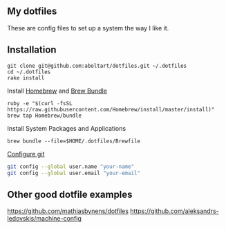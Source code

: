 My dotfiles
-----------

These are config files to set up a system the way I like it.

## Installation

```
git clone git@github.com:aboltart/dotfiles.git ~/.dotfiles
cd ~/.dotfiles
rake install
```

Install [Homebrew](https://github.com/Homebrew/homebrew) and [Brew Bundle](https://github.com/Homebrew/homebrew-bundle)

```
ruby -e "$(curl -fsSL https://raw.githubusercontent.com/Homebrew/install/master/install)"
brew tap Homebrew/bundle
```

Install System Packages and Applications

```
brew bundle --file=$HOME/.dotfiles/Brewfile
```

[Configure git](http://help.github.com/git-email-settings/)

```bash
git config --global user.name "your-name"
git config --global user.email "your-email"
```

## Other good dotfile examples

https://github.com/mathiasbynens/dotfiles
https://github.com/aleksandrs-ledovskis/machine-config
